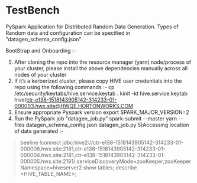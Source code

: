 # TestBench
PySpark Application for Distributed Random Data Generation.
Types of Random data and configuration can be specified in "datagen_schema_config.json"

BootStrap and Onboarding :- 
1) After cloning the repo into the resource manager (yarn) node/process of your cluster, please install the above dependencies manually across all nodes of your cluster
2) If it’s a kerberized cluster, please copy HIVE user credentials into the repo using the following commands :-
cp /etc/security/keytabs/hive.service.keytab .
kinit -kt hive.service.keytab hive/ctr-e138-1518143905142-314233-01-000003.hwx.site@HWQE.HORTONWORKS.COM
3) Ensure appropriate Pyspark version
export SPARK_MAJOR_VERSION=2
4) Run the PySpark job “datagen_job.py”
spark-submit --master yarn --files datagen_schema_config.json datagen_job.py
5)Accessing location of data generated :- 
> beeline
> !connect <hive jdbc url> jdbc:hive2://ctr-e138-1518143905142-314233-01-000006.hwx.site:2181,ctr-e138-1518143905142-314233-01-000004.hwx.site:2181,ctr-e138-1518143905142-314233-01-000005.hwx.site:2181/;serviceDiscoveryMode=zooKeeper;zooKeeperNamespace=hiveserver2
show tables;
describe <HIVE_TABLE_NAME>;
